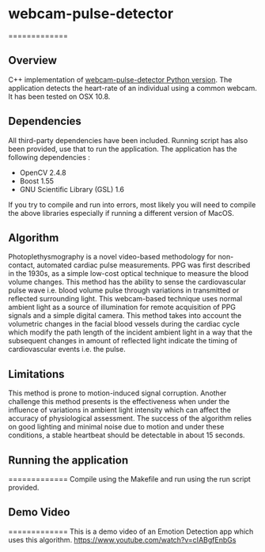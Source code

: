 # webcam-pulse-detector
=============

## Overview
C++ implementation of [webcam-pulse-detector Python version](https://github.com/thearn/webcam-pulse-detector).
The application detects the heart-rate of an individual using a common webcam. It has been tested on OSX 10.8.

## Dependencies
All third-party dependencies have been included. Running script has also been provided, use that to run the application.
The application has the following dependencies :
- OpenCV 2.4.8
- Boost 1.55
- GNU Scientific Library (GSL) 1.6

If you try to compile and run into errors, most likely you will need to compile the above libraries especially if running a different version of MacOS.

## Algorithm

Photoplethysmography is a novel video-based methodology for non-contact, automated cardiac pulse measurements. PPG was first described in the 1930s, as a simple low-cost optical technique to measure the blood volume changes. This method has the ability to sense the cardiovascular pulse wave i.e. blood volume pulse through variations in transmitted or reflected surrounding light. This webcam-based technique uses normal ambient light as a source of illumination for remote acquisition of PPG signals and a simple digital camera. This method takes into account the volumetric changes in the facial blood vessels during the cardiac cycle which modify the path length of the incident ambient light in a way that the subsequent changes in amount of reflected light indicate the timing of cardiovascular events i.e. the pulse.

## Limitations

This method is prone to motion-induced signal corruption. Another challenge this method presents is the effectiveness when under the influence of variations in ambient light intensity which can affect the accuracy of physiological assessment. The success of the algorithm relies on good lighting and minimal noise due to motion and under these conditions, a stable heartbeat should be detectable in about 15 seconds.

## Running the application
=============
Compile using the Makefile and run using the run script provided.


## Demo Video
=============
This is a demo video of an Emotion Detection app which uses this algorithm.
https://www.youtube.com/watch?v=cIABgfEnbGs

